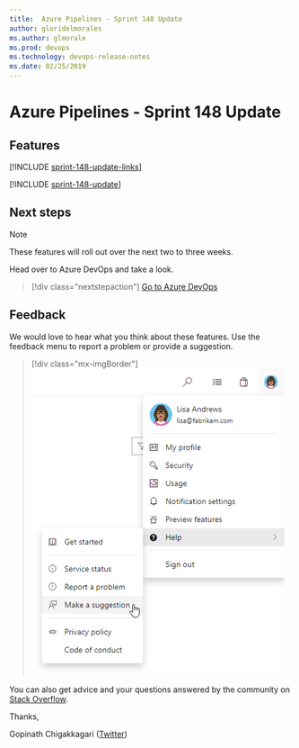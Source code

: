 ```yaml
---
title:  Azure Pipelines - Sprint 148 Update
author: gloridelmorales
ms.author: glmorale
ms.prod: devops
ms.technology: devops-release-notes
ms.date: 02/25/2019
---
```


# Azure Pipelines - Sprint 148 Update

## Features

[!INCLUDE [sprint-148-update-links](../_shared/pipelines/sprint-148-update-links.md)]

[!INCLUDE [sprint-148-update](../_shared/pipelines/sprint-148-update.md)]

## Next steps

> [!NOTE]
> These features will roll out over the next two to three weeks.

Head over to Azure DevOps and take a look.

> [!div class="nextstepaction"]
> [Go to Azure DevOps](https://go.microsoft.com/fwlink/?LinkId=307137&campaign=o~msft~docs~product-vsts~release-notes)

## Feedback

We would love to hear what you think about these features. Use the feedback menu to report a problem or provide a suggestion.

> [!div class="mx-imgBorder"]
> ![Make a suggestion](../../_img/help-make-a-suggestion.png)

You can also get advice and your questions answered by the community on [Stack Overflow](https://stackoverflow.com/questions/tagged/azure-devops).

Thanks,

Gopinath Chigakkagari ([Twitter](https://twitter.com/gopinach))
